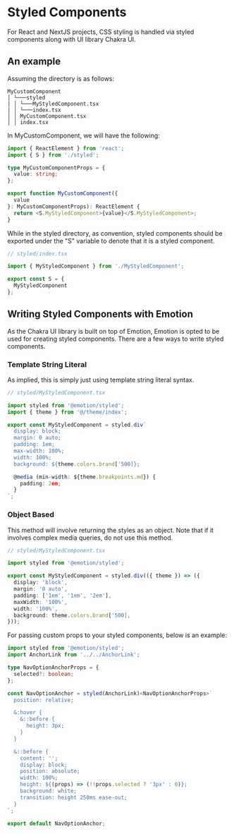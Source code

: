 # Styled Components

For React and NextJS projects, CSS styling is handled via styled components along with UI library Chakra UI.

## An example

Assuming the directory is as follows:

```
MyCustomComponent
│ └───styled
| │ └───MyStyledComponent.tsx
| │ └───index.tsx
│ │ MyCustomComponent.tsx
│ │ index.tsx
```

In MyCustomComponent, we will have the following:

```ts
import { ReactElement } from 'react';
import { S } from './styled';

type MyCustomComponentProps = {
  value: string;
};

export function MyCustomComponent({
  value
}: MyCustomComponentProps): ReactElement {
  return <S.MyStyledComponent>{value}</S.MyStyledComponent>;
}
```

While in the styled directory, as convention, styled components should be exported under the "S" variable to denote that it is a styled component.

```ts
// styled/index.tsx

import { MyStyledComponent } from './MyStyledComponent';

export const S = {
  MyStyledComponent
};
```

## Writing Styled Components with Emotion

As the Chakra UI library is built on top of Emotion, Emotion is opted to be used for creating styled components. There are a few ways to write styled components.

### Template String Literal

As implied, this is simply just using template string literal syntax.

```ts
// styled/MyStyledComponent.tsx

import styled from '@emotion/styled';
import { theme } from '@/theme/index';

export const MyStyledComponent = styled.div`
  display: block;
  margin: 0 auto;
  padding: 1em;
  max-width: 100%;
  width: 100%;
  background: ${theme.colors.brand['500]};

  @media (min-width: ${theme.breakpoints.md}) {
    padding: 2em;
  }
`;
```

### Object Based

This method will involve returning the styles as an object. Note that if it involves complex media queries, do not use this method.

```ts
// styled/MyStyledComponent.tsx

import styled from '@emotion/styled';

export const MyStyledComponent = styled.div(({ theme }) => ({
  display: 'block',
  margin: '0 auto',
  padding: ['1em', '1em', '2em'],
  maxWidth: '100%',
  width: '100%',
  background: theme.colors.brand['500],
}));
```

For passing custom props to your styled components, below is an example:

```ts
import styled from '@emotion/styled';
import AnchorLink from '../../AnchorLink';

type NavOptionAnchorProps = {
  selected?: boolean;
};

const NavOptionAnchor = styled(AnchorLink)<NavOptionAnchorProps>`
  position: relative;

  &:hover {
    &::before {
      height: 3px;
    }
  }

  &::before {
    content: '';
    display: block;
    position: absolute;
    width: 100%;
    height: ${(props) => (!!props.selected ? '3px' : 0)};
    background: white;
    transition: height 250ms ease-out;
  }
`;

export default NavOptionAnchor;
```
